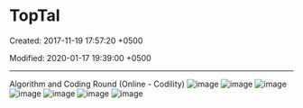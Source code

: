 # TopTal

Created: 2017-11-19 17:57:20 +0500

Modified: 2020-01-17 19:39:00 +0500

---

Algorithm and Coding Round (Online - Codility)
![image](media/TopTal-image1.png)
![image](media/TopTal-image2.png)
![image](media/TopTal-image3.png)
![image](media/TopTal-image4.png)
![image](media/TopTal-image5.png)
![image](media/TopTal-image6.png)
![image](media/TopTal-image7.png)
